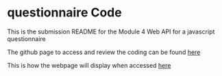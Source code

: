 # questionnaire Code

This is the submission README for the Module 4 Web API for a javascript questionnaire

The github page to access and review the coding can be found [here](https://github.com/GraceKevin/questionnaire)

This is how the webpage will display when accessed [here](https://gracekevin.github.io/questionnaire/)